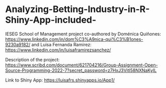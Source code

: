# Analyzing-Betting-Industry-in-R-Shiny-App-included-
IESEG School of Management project co-authored by Doménica Quiñones: https://www.linkedin.com/in/dom%C3%A9nica-qui%C3%B1ones-9230a9182/ and Luisa Fernanda Ramirez: https://www.linkedin.com/in/luisaframirezsanchez/

Description of the project: https://www.scribd.com/document/621704216/Group-Assignment-Open-Source-Programming-2022-7?secret_password=z7HxJ3Vitl58NXNaKyIL

Link to Shiny App: https://luisafrs.shinyapps.io/App1/
